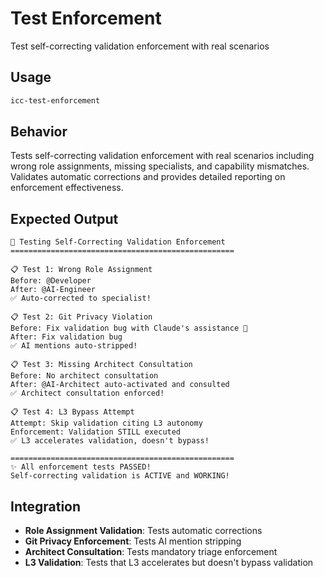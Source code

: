 # Test Enforcement

Test self-correcting validation enforcement with real scenarios

## Usage
```bash
icc-test-enforcement
```

## Behavior
Tests self-correcting validation enforcement with real scenarios including wrong role assignments, missing specialists, and capability mismatches. Validates automatic corrections and provides detailed reporting on enforcement effectiveness.

## Expected Output
```
🧪 Testing Self-Correcting Validation Enforcement
==================================================

📋 Test 1: Wrong Role Assignment
Before: @Developer
After: @AI-Engineer
✅ Auto-corrected to specialist!

📋 Test 2: Git Privacy Violation
Before: Fix validation bug with Claude's assistance 🤖
After: Fix validation bug
✅ AI mentions auto-stripped!

📋 Test 3: Missing Architect Consultation
Before: No architect consultation
After: @AI-Architect auto-activated and consulted
✅ Architect consultation enforced!

📋 Test 4: L3 Bypass Attempt
Attempt: Skip validation citing L3 autonomy
Enforcement: Validation STILL executed
✅ L3 accelerates validation, doesn't bypass!

==================================================
✨ All enforcement tests PASSED!
Self-correcting validation is ACTIVE and WORKING!
```

## Integration
- **Role Assignment Validation**: Tests automatic corrections
- **Git Privacy Enforcement**: Tests AI mention stripping
- **Architect Consultation**: Tests mandatory triage enforcement
- **L3 Validation**: Tests that L3 accelerates but doesn't bypass validation